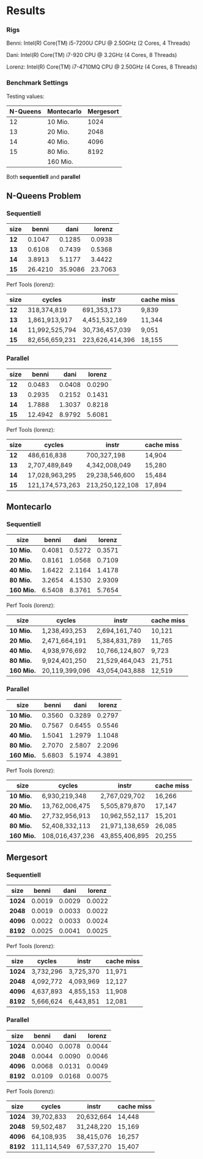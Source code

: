 # Results

### Rigs
Benni:
Intel(R) Core(TM) i5-7200U CPU @ 2.50GHz (2 Cores, 4 Threads)

Dani:
Intel(R) Core(TM) i7-920 CPU @ 3.2GHz (4 Cores, 8 Threads)

Lorenz:
Intel(R) Core(TM) i7-4710MQ CPU @ 2.50GHz (4 Cores, 8 Threads)

### Benchmark Settings

Testing values:

| N-Queens | Montecarlo | Mergesort |
|----------|------------|-----------|
| 12       | 10 Mio.    | 1024      |
| 13       | 20 Mio.    | 2048      |
| 14       | 40 Mio.    | 4096      |
| 15       | 80 Mio.    | 8192      |
|          | 160 Mio.   |           |

Both **sequentiell** and **parallel**

## N-Queens Problem

### Sequentiell

| size | benni | dani    | lorenz  |
|------|-------|---------|---------|
| **12**   | 0.1047 | 0.1285  | 0.0938  |
| **13**   | 0.6108 | 0.7439  | 0.5368  |
| **14**   | 3.8913 | 5.1177  | 3.4422  |
| **15**   | 26.4210 | 35.9086 | 23.7063 |

Perf Tools (lorenz):

| size | cycles         | instr           | cache miss |
|------|----------------|-----------------|------------|
| **12**   | 318,374,819    | 691,353,173     | 9,839      |
| **13**   | 1,861,913,917  | 4,451,532,169   | 11,344     |
| **14**   | 11,992,525,794 | 30,736,457,039  | 9,051      |
| **15**   | 82,656,659,231 | 223,626,414,396 | 18,155     |

### Parallel

| size | benni | dani   | lorenz |
|------|-------|--------|--------|
| **12**   | 0.0483 | 0.0408 | 0.0290 |
| **13**   | 0.2935 | 0.2152 | 0.1431 |
| **14**   | 1.7888 | 1.3037 | 0.8218 |
| **15**   | 12.4942 | 8.9792 | 5.6081 |

Perf Tools (lorenz):


| size | cycles          | instr           | cache miss |
|------|-----------------|-----------------|------------|
| **12**   | 486,616,838     | 700,327,198     | 14,904     |
| **13**   | 2,707,489,849   | 4,342,008,049   | 15,280     |
| **14**   | 17,028,963,295  | 29,238,546,600  | 15,484     |
| **15**   | 121,174,573,263 | 213,250,122,108 | 17,894     |

## Montecarlo

### Sequentiell

| size     | benni | dani   | lorenz |
|----------|-------|--------|--------|
| **10 Mio.**  | 0.4081 | 0.5272 | 0.3571 |
| **20 Mio.**  | 0.8161 | 1.0568 | 0.7109 |
| **40 Mio.**  | 1.6422 | 2.1164 | 1.4178 |
| **80 Mio.**  | 3.2654 | 4.1530 | 2.9309 |
| **160 Mio.** | 6.5408 | 8.3761 | 5.7654 |

Perf Tools (lorenz):

| size     | cycles         | instr          | cache miss |
|----------|----------------|----------------|------------|
| **10 Mio.**  | 1,238,493,253  | 2,694,161,740  | 10,121     |
| **20 Mio.**  | 2,471,664,191  | 5,384,831,789  | 11,765     |
| **40 Mio.**  | 4,938,976,692  | 10,766,124,807 | 9,723      |
| **80 Mio.**  | 9,924,401,250  | 21,529,464,043 | 21,751     |
| **160 Mio.** | 20,119,399,096 | 43,054,043,888 | 12,519     |

### Parallel

| size     | benni | dani   | lorenz |
|----------|-------|--------|--------|
| **10 Mio.**  | 0.3560 | 0.3289 | 0.2797 |
| **20 Mio.**  | 0.7567 | 0.6455 | 0.5546 |
| **40 Mio.**  | 1.5041 | 1.2979 | 1.1048 |
| **80 Mio.**  | 2.7070 | 2.5807 | 2.2096 |
| **160 Mio.** | 5.6803 | 5.1974 | 4.3891 |

Perf Tools (lorenz):

| size     | cycles          | instr          | cache miss |
|----------|-----------------|----------------|------------|
| **10 Mio.**  | 6,930,219,348   | 2,767,029,702  | 16,266     |
| **20 Mio.**  | 13,762,006,475  | 5,505,879,870  | 17,147     |
| **40 Mio.**  | 27,732,956,913  | 10,962,552,117 | 15,201     |
| **80 Mio.**  | 52,408,332,113  | 21,971,138,659 | 26,085     |
| **160 Mio.** | 108,016,437,236 | 43,855,406,895 | 20,255     |

## Mergesort

### Sequentiell

| size | benni | dani   | lorenz |
|------|-------|--------|--------|
| **1024** | 0.0019 | 0.0029 | 0.0022 |
| **2048** | 0.0019 | 0.0033 | 0.0022 |
| **4096** | 0.0022 | 0.0033 | 0.0024 |
| **8192** | 0.0025 | 0.0041 | 0.0025 |

Perf Tools (lorenz):

| size | cycles    | instr     | cache miss |
|------|-----------|-----------|------------|
| **1024** | 3,732,296 | 3,725,370 | 11,971     |
| **2048** | 4,092,772 | 4,093,969 | 12,127     |
| **4096** | 4,637,893 | 4,855,153 | 11,908     |
| **8192** | 5,666,624 | 6,443,851 | 12,081     |

### Parallel

| size | benni | dani   | lorenz |
|------|-------|--------|--------|
| **1024** | 0.0040 | 0.0078 | 0.0044 |
| **2048** | 0.0044 | 0.0090 | 0.0046 |
| **4096** | 0.0068 | 0.0131 | 0.0049 |
| **8192** | 0.0109 | 0.0168 | 0.0075 |

Perf Tools (lorenz):

| size | cycles      | instr      | cache miss |
|------|-------------|------------|------------|
| **1024** | 39,702,833  | 20,632,664 | 14,448     |
| **2048** | 59,502,487  | 31,248,220 | 15,169     |
| **4096** | 64,108,935  | 38,415,076 | 16,257     |
| **8192** | 111,114,549 | 67,537,270 | 15,407     |
